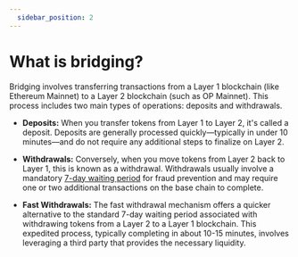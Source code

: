 ```yaml
---
  sidebar_position: 2
---
```


# What is bridging? 

Bridging involves transferring transactions from a Layer 1 blockchain (like Ethereum Mainnet) to a Layer 2 blockchain (such as OP Mainnet). This process includes two main types of operations: deposits and withdrawals.

- **Deposits:**
When you transfer tokens from Layer 1 to Layer 2, it's called a deposit. Deposits are generally processed quickly—typically in under 10 minutes—and do not require any additional steps to finalize on Layer 2.

- **Withdrawals:**
Conversely, when you move tokens from Layer 2 back to Layer 1, this is known as a withdrawal. Withdrawals usually involve a mandatory [7-day waiting period](https://github.com/ethereum-optimism/specs/blob/main/specs/protocol/withdrawals.md) for fraud prevention and may require one or two additional transactions on the base chain to complete.

- **Fast Withdrawals:**
The fast withdrawal mechanism offers a quicker alternative to the standard 7-day waiting period associated with withdrawing tokens from a Layer 2 to a Layer 1 blockchain. This expedited process, typically completing in about 10-15 minutes, involves leveraging a third party that provides the necessary liquidity.

